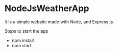 # NodeJsWeatherApp
It is a simple website made with Node, and Express js.

Steps to start the app
* npm install
* npm start
